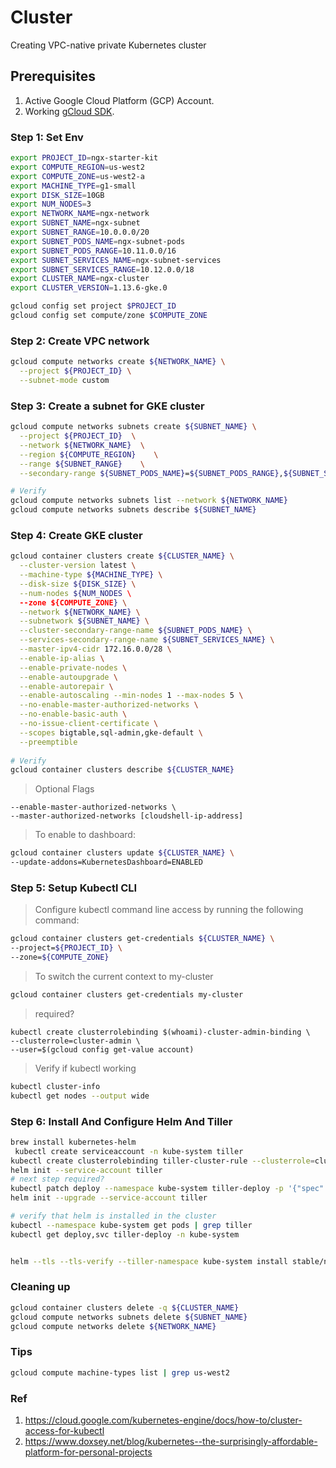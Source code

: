# Cluster

Creating VPC-native private Kubernetes cluster


## Prerequisites

1. Active Google Cloud Platform (GCP) Account.
2. Working [gCloud SDK](cloud-sdk.md).


### Step 1: Set Env

```bash
export PROJECT_ID=ngx-starter-kit
export COMPUTE_REGION=us-west2
export COMPUTE_ZONE=us-west2-a
export MACHINE_TYPE=g1-small
export DISK_SIZE=10GB
export NUM_NODES=3
export NETWORK_NAME=ngx-network
export SUBNET_NAME=ngx-subnet
export SUBNET_RANGE=10.0.0.0/20
export SUBNET_PODS_NAME=ngx-subnet-pods
export SUBNET_PODS_RANGE=10.11.0.0/16
export SUBNET_SERVICES_NAME=ngx-subnet-services
export SUBNET_SERVICES_RANGE=10.12.0.0/18
export CLUSTER_NAME=ngx-cluster
export CLUSTER_VERSION=1.13.6-gke.0

gcloud config set project $PROJECT_ID
gcloud config set compute/zone $COMPUTE_ZONE
```

### Step 2: Create VPC network

```bash
gcloud compute networks create ${NETWORK_NAME} \
  --project ${PROJECT_ID} \
  --subnet-mode custom 
```

### Step 3: Create a subnet for GKE cluster

```bash
gcloud compute networks subnets create ${SUBNET_NAME} \
  --project ${PROJECT_ID}  \
  --network ${NETWORK_NAME}  \
  --region ${COMPUTE_REGION}    \
  --range ${SUBNET_RANGE}    \
  --secondary-range ${SUBNET_PODS_NAME}=${SUBNET_PODS_RANGE},${SUBNET_SERVICES_NAME}=${SUBNET_SERVICES_RANGE}

# Verify
gcloud compute networks subnets list --network ${NETWORK_NAME}
gcloud compute networks subnets describe ${SUBNET_NAME}
```

### Step 4: Create GKE cluster 

```bash
gcloud container clusters create ${CLUSTER_NAME} \
  --cluster-version latest \
  --machine-type ${MACHINE_TYPE} \
  --disk-size ${DISK_SIZE} \
  --num-nodes ${NUM_NODES \
  --zone ${COMPUTE_ZONE} \
  --network ${NETWORK_NAME} \
  --subnetwork ${SUBNET_NAME} \
  --cluster-secondary-range-name ${SUBNET_PODS_NAME} \
  --services-secondary-range-name ${SUBNET_SERVICES_NAME} \
  --master-ipv4-cidr 172.16.0.0/28 \
  --enable-ip-alias \
  --enable-private-nodes \
  --enable-autoupgrade \
  --enable-autorepair \
  --enable-autoscaling --min-nodes 1 --max-nodes 5 \
  --no-enable-master-authorized-networks \
  --no-enable-basic-auth \
  --no-issue-client-certificate \
  --scopes bigtable,sql-admin,gke-default \
  --preemptible
  
# Verify
gcloud container clusters describe ${CLUSTER_NAME}
```

> Optional Flags

```
--enable-master-authorized-networks \
--master-authorized-networks [cloudshell-ip-address]
```


> To enable to dashboard:

```bash
gcloud container clusters update ${CLUSTER_NAME} \
--update-addons=KubernetesDashboard=ENABLED
```

### Step 5: Setup Kubectl CLI

> Configure kubectl command line access by running the following command:

```bash
gcloud container clusters get-credentials ${CLUSTER_NAME} \
--project=${PROJECT_ID} \
--zone=${COMPUTE_ZONE}
```

> To switch the current context to my-cluster
```bash
gcloud container clusters get-credentials my-cluster
```

> required?
```
kubectl create clusterrolebinding $(whoami)-cluster-admin-binding \
--clusterrole=cluster-admin \
--user=$(gcloud config get-value account)
```

> Verify if kubectl working
```bash
kubectl cluster-info
kubectl get nodes --output wide
```

### Step 6: Install And Configure Helm And Tiller

```bash
brew install kubernetes-helm
 kubectl create serviceaccount -n kube-system tiller
kubectl create clusterrolebinding tiller-cluster-rule --clusterrole=cluster-admin --serviceaccount=kube-system:tiller
helm init --service-account tiller
# next step required?
kubectl patch deploy --namespace kube-system tiller-deploy -p '{"spec":{"template":{"spec":{"serviceAccount":"tiller"}}}}'
helm init --upgrade --service-account tiller 

# verify that helm is installed in the cluster
kubectl --namespace kube-system get pods | grep tiller
kubectl get deploy,svc tiller-deploy -n kube-system


helm --tls --tls-verify --tiller-namespace kube-system install stable/nginx-ingress
```

### Cleaning up
```bash
gcloud container clusters delete -q ${CLUSTER_NAME}
gcloud compute networks subnets delete ${SUBNET_NAME}
gcloud compute networks delete ${NETWORK_NAME}
```


### Tips
```bash
gcloud compute machine-types list | grep us-west2
```

### Ref

1. https://cloud.google.com/kubernetes-engine/docs/how-to/cluster-access-for-kubectl
2. https://www.doxsey.net/blog/kubernetes--the-surprisingly-affordable-platform-for-personal-projects

